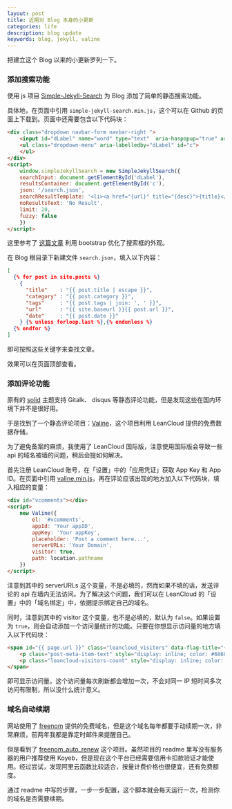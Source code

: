 ```yaml
---
layout: post
title: 近期对 Blog 本身的小更新
categories: life
description: blog update
keywords: blog, jekyll, valine
---
```


把建立这个 Blog 以来的小更新罗列一下。

### 添加搜索功能

使用 js 项目 [Simple-Jekyll-Search](https://github.com/christian-fei/Simple-Jekyll-Search) 为 Blog 添加了简单的静态搜索功能。

具体地，在页面中引用 `simple-jekyll-search.min.js`，这个可以在 Github 的页面上下载到。页面中还需要包含以下代码块：

```html
<div class="dropdown navbar-form navbar-right ">
    <input id="dLabel" name="word" type="text"  aria-haspopup="true" aria-expanded="false" data-toggle="dropdown" class="form-control typeahead"   placeholder="Search..">
    <ul class="dropdown-menu" aria-labelledby="dLabel" id="c">
    </ul>
</div>
<script>
    window.simpleJekyllSearch = new SimpleJekyllSearch({
    searchInput: document.getElementById('dLabel'),
    resultsContainer: document.getElementById('c'),
    json: '/search.json',
    searchResultTemplate: '<li><a href="{url}" title="{desc}">{title}</a></li>',
    noResultsText: 'No Result',
    limit: 20,
    fuzzy: false
    })
</script>
```

这里参考了 [这篇文章](http://ichenkaihua.github.io/2015/11/16/jekyll-search-via-simple_jekyll_search/) 利用 bootstrap 优化了搜索框的外观。

在 Blog 根目录下新建文件 `search.json`，填入以下内容：

```json
[
  {% for post in site.posts %}
    {
      "title"    : "{{ post.title | escape }}",
      "category" : "{{ post.category }}",
      "tags"     : "{{ post.tags | join: ', ' }}",
      "url"      : "{{ site.baseurl }}{{ post.url }}",
      "date"     : "{{ post.date }}"
    } {% unless forloop.last %},{% endunless %}
  {% endfor %}
]
```

即可按照这些关键字来查找文章。

效果可以在页面顶部查看。

### 添加评论功能

原有的 [solid](http://github.com/mzlogin/jekyll-theme-solid) 主题支持 Gitalk、 disqus 等静态评论功能，但是发现这些在国内环境下并不是很好用。

于是找到了一个静态评论项目：[Valine](https://valine.js.org/)，这个项目利用 LeanCloud 提供的免费数据存储。

为了避免备案的麻烦，我使用了 LeanCloud 国际版，注意使用国际版会导致一些 api 的域名被墙的问题，稍后会提如何解决。

首先注册 LeanCloud 账号，在「设置」中的「应用凭证」获取 App Key 和 App ID。在页面中引用 [valine.min.js](//unpkg.com/valine/dist/Valine.min.js)，再在评论应该出现的地方加入以下代码块，填入相应的变量：

```html
<div id="vcomments"></div>
<script>
    new Valine({
        el: '#vcomments',
        appId: 'Your appID',
        appKey: 'Your appKey',
        placeholder: 'Post a comment here...',
        serverURLs: 'Your Domain',
        visitor: true,
        path: location.pathname
    })
</script>
```

注意到其中的 serverURLs 这个变量，不是必填的，然而如果不填的话，发送评论的 api 在墙内无法访问。为了解决这个问题，我们可以在 LeanCloud 的「设置」中的「域名绑定」中，依据提示绑定自己的域名。

同时，注意到其中的 visitor 这个变量，也不是必填的，默认为 `false`。如果设置为 `true`，则会自动添加一个访问量统计的功能。只要在你想显示访问量的地方填入以下代码块：


```html
<span id="{{ page.url }}" class="leancloud_visitors" data-flag-title="{{ page.title }}">
    <p class="post-meta-item-text" style="display: inline; color: #686868">页面访问次数 </em>
    <p class="leancloud-visitors-count" style="display: inline; color: #383838; font-family: Impact"> ♥ </i>
</span>
```

即可显示访问量。这个访问量每次刷新都会增加一次，不会对同一 IP 短时间多次访问有限制，所以没什么统计意义。

### 域名自动续期

网站使用了 [freenom](https://www.freenom.com/) 提供的免费域名，但是这个域名每年都要手动续期一次，非常麻烦，前两年我都是靠定时邮件来提醒自己。

但是看到了 [freenom_auto_renew](https://github.com/luolongfei/freenom) 这个项目。虽然项目的 readme 里写没有服务器的用户推荐使用 Koyeb，但是现在这个平台已经需要信用卡扣款验证才能使用。经过尝试，发现阿里云函数比较适合，按量计费价格也很便宜，还有免费额度。

通过 readme 中写的步骤，一步一步配置，这个脚本就会每天运行一次，检测你的域名是否需要续期。